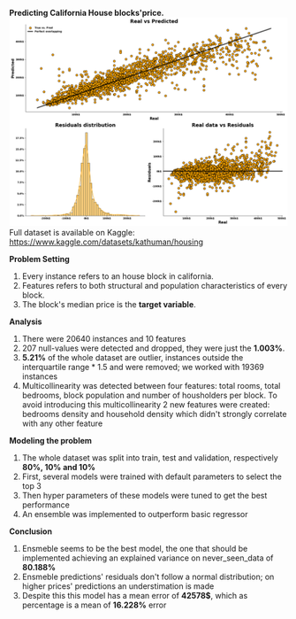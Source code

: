 **Predicting California House blocks'price.**
![Final results on test data](https://github.com/Sim98B/Housing/blob/main/Cover%20Picture.png?raw=true)
Full dataset is available on Kaggle: https://www.kaggle.com/datasets/kathuman/housing

**Problem Setting**
1. Every instance refers to an house block in california.
2. Features refers to both structural and population characteristics of every block.
3. The block's median price is the **target variable**.


**Analysis**
1. There were 20640 instances and 10 features
2. 207 null-values were detected and dropped, they were just the **1.003%**.
3. **5.21%** of the whole dataset are outlier, instances outside the interquartile range * 1.5 and were removed; we worked with 19369 instances
4. Multicollinearity was detected between four features: total rooms, total bedrooms, block population and number of housholders per block. To avoid introducing this multicollinearity 2 new features were created: bedrooms density and household density which didn't strongly correlate with any other feature

**Modeling the problem**
1. The whole dataset was split into train, test and validation, respectively **80%, 10% and 10%**
2. First, several models were trained with default parameters to select the top 3
3. Then hyper parameters of these models were tuned to get the best performance
4. An ensemble was implemented to outperform basic regressor

**Conclusion**
1. Ensmeble seems to be the best model, the one that should be implemented achieving an explained variance on never_seen_data of **80.188%**
2. Ensmeble predictions' residuals don't follow a normal distribution; on higher prices' predictions an understimation is made
3. Despite this this model has a mean error of **42578$**, which as percentage is a mean of **16.228%** error 

